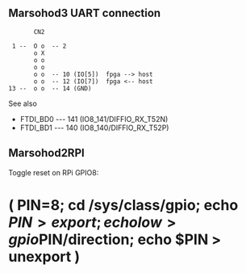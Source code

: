 Marsohod3 UART connection
-------------------------

           CN2
   
     1 --  O o  -- 2
           o X
           o o
           o o
           o o  -- 10 (IO[5])  fpga --> host
           o o  -- 12 (IO[7])  fpga <-- host
    13 --  o o  -- 14 (GND)


See also

  * FTDI_BD0 --- 141 (IO8_141/DIFFIO_RX_T52N)
  * FTDI_BD1 --- 140 (IO8_140/DIFFIO_RX_T52P)


Marsohod2RPI
------------

Toggle reset on RPi GPIO8:

  # ( PIN=8; cd /sys/class/gpio; echo $PIN > export; echo low > gpio$PIN/direction; echo $PIN > unexport )
